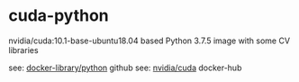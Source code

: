 # cuda-python

nvidia/cuda:10.1-base-ubuntu18.04 based Python 3.7.5 image with some CV libraries

see: [docker-library/python](https://github.com/docker-library/python) github
see: [nvidia/cuda](https://hub.docker.com/r/nvidia/cuda) docker-hub

